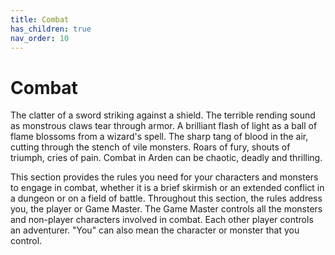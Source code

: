 ```yaml
---
title: Combat
has_children: true
nav_order: 10
---
```


# Combat
The clatter of a sword striking against a shield. The terrible rending sound as monstrous claws tear through armor. A brilliant flash of light as a ball of flame blossoms from a wizard's spell. The sharp tang of blood in the air, cutting through the stench of vile monsters. Roars of fury, shouts of triumph, cries of pain. Combat in Arden can be chaotic, deadly and thrilling.

This section provides the rules you need for your characters and monsters to engage in combat, whether it is a brief skirmish or an extended conflict in a dungeon or on a field of battle. Throughout this section, the rules address you, the player or Game Master. The Game Master controls all the monsters and non-player characters involved in combat. Each other player controls an adventurer. "You" can also mean the character or monster that you control.
